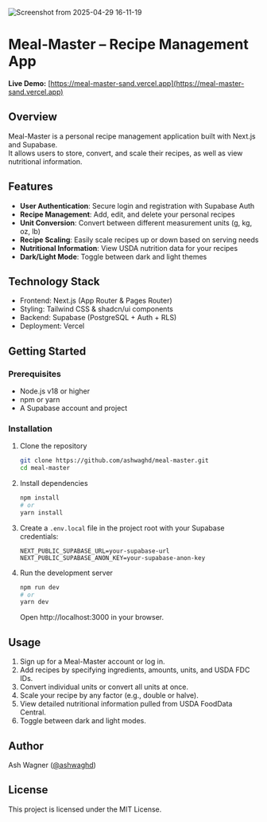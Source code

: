 ![Screenshot from 2025-04-29 16-11-19](https://github.com/user-attachments/assets/ce088c86-a1c7-4d34-843b-95795aa04c0d)
# Meal-Master – Recipe Management App

**Live Demo:** [https://meal-master-sand.vercel.app](https://meal-master-sand.vercel.app)

## Overview

Meal-Master is a personal recipe management application built with Next.js and Supabase.  
It allows users to store, convert, and scale their recipes, as well as view nutritional information.

## Features

- **User Authentication**: Secure login and registration with Supabase Auth  
- **Recipe Management**: Add, edit, and delete your personal recipes  
- **Unit Conversion**: Convert between different measurement units (g, kg, oz, lb)  
- **Recipe Scaling**: Easily scale recipes up or down based on serving needs  
- **Nutritional Information**: View USDA nutrition data for your recipes  
- **Dark/Light Mode**: Toggle between dark and light themes  

## Technology Stack

- Frontend: Next.js (App Router & Pages Router)  
- Styling: Tailwind CSS & shadcn/ui components  
- Backend: Supabase (PostgreSQL + Auth + RLS)  
- Deployment: Vercel  

## Getting Started

### Prerequisites

- Node.js v18 or higher  
- npm or yarn  
- A Supabase account and project  

### Installation

1. Clone the repository  
   ```bash
   git clone https://github.com/ashwaghd/meal-master.git
   cd meal-master
   ```

2. Install dependencies  
   ```bash
   npm install
   # or
   yarn install
   ```

3. Create a `.env.local` file in the project root with your Supabase credentials:  
   ```
   NEXT_PUBLIC_SUPABASE_URL=your-supabase-url
   NEXT_PUBLIC_SUPABASE_ANON_KEY=your-supabase-anon-key
   ```

4. Run the development server  
   ```bash
   npm run dev
   # or
   yarn dev
   ```
   Open http://localhost:3000 in your browser.

## Usage

1. Sign up for a Meal-Master account or log in.  
2. Add recipes by specifying ingredients, amounts, units, and USDA FDC IDs.  
3. Convert individual units or convert all units at once.  
4. Scale your recipe by any factor (e.g., double or halve).  
5. View detailed nutritional information pulled from USDA FoodData Central.  
6. Toggle between dark and light modes.

## Author

Ash Wagner ([@ashwaghd](https://github.com/ashwaghd))

## License

This project is licensed under the MIT License.
